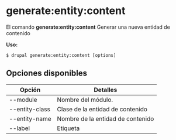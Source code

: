 # generate:entity:content
El comando **generate:entity:content** Generar una nueva entidad de contenido

**Uso:**
```
$ drupal generate:entity:content [options] 
```

## Opciones disponibles
Opción | Detalles
-------|-------------
--module | Nombre del módulo.
--entity-class | Clase de la entidad de contenido
--entity-name | Nombre de la entidad de contenido
--label | Etiqueta
